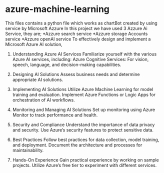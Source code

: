 # azure-machine-learning
This files contains a python file which works as chartBot created by using service by Microsoft Azzure
In this project we have used 3 Azzure Ai Service, they are;
*Azzure search service 
*Azzure storage Accounts service
*Azzure openAI service
To effectively design and implement a Microsoft Azure AI solution,
1. Understanding Azure AI Services
Familiarize yourself with the various Azure AI services, including:
Azure Cognitive Services: For vision, speech, language, and decision-making capabilities.

2. Designing AI Solutions
Assess business needs and determine appropriate AI solutions.

3. Implementing AI Solutions
Utilize Azure Machine Learning for model training and evaluation.
Implement Azure Functions or Logic Apps for orchestration of AI workflows.

4. Monitoring and Managing AI Solutions
Set up monitoring using Azure Monitor to track performance and health.

5. Security and Compliance
Understand the importance of data privacy and security.
Use Azure’s security features to protect sensitive data.

6. Best Practices
Follow best practices for data collection, model training, and deployment.
Document the architecture and processes for maintainability.

7. Hands-On Experience
Gain practical experience by working on sample projects.
Utilize Azure’s free tier to experiment with different services.

